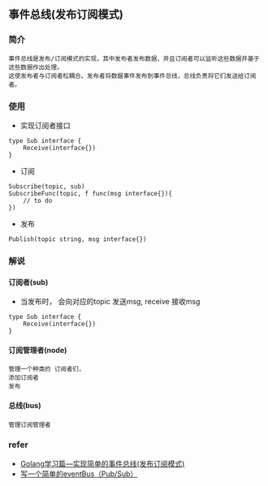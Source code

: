 事件总线(发布订阅模式)
---

### 简介
```
事件总线是发布/订阅模式的实现，其中发布者发布数据，并且订阅者可以监听这些数据并基于这些数据作出处理。
这使发布者与订阅者松耦合。发布者将数据事件发布到事件总线，总线负责将它们发送给订阅者。
```

### 使用
* 实现订阅者接口
```
type Sub interface {
	Receive(interface{})
}
```

* 订阅
```
Subscribe(topic, sub)
SubscribeFunc(topic, f func(msg interface{}){
    // to do
})
```

* 发布
```
Publish(topic string, msg interface{})
```


### 解说
#### 订阅者(sub)
* 当发布时， 会向对应的topic 发送msg, receive 接收msg
```
type Sub interface {
	Receive(interface{})
}
```
#### 订阅管理者(node)
```
管理一个种类的 订阅者们， 
添加订阅者
发布
```
#### 总线(bus)
```
管理订阅管理者
```

### refer
* [Golang学习篇—实现简单的事件总线(发布订阅模式)](https://blog.csdn.net/finghting321/article/details/103394274)
* [写一个简单的eventBus（Pub/Sub）](https://www.cnblogs.com/Jun10ng/p/13173368.html)